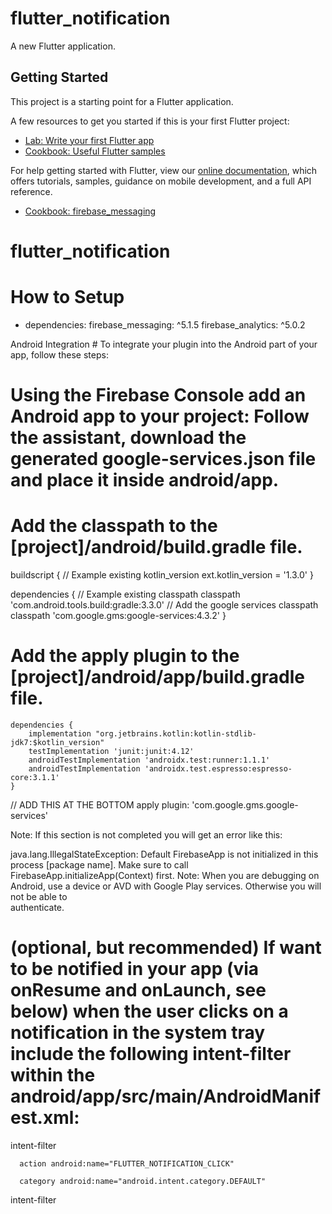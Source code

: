 # flutter_notification

A new Flutter application.

## Getting Started

This project is a starting point for a Flutter application.

A few resources to get you started if this is your first Flutter project:

- [Lab: Write your first Flutter app](https://flutter.dev/docs/get-started/codelab)
- [Cookbook: Useful Flutter samples](https://flutter.dev/docs/cookbook)

For help getting started with Flutter, view our
[online documentation](https://flutter.dev/docs), which offers tutorials,
samples, guidance on mobile development, and a full API reference.

- [Cookbook: firebase_messaging](https://pub.dev/packages/firebase_messaging#-readme-tab-)

# flutter_notification

# How to Setup

- dependencies:
   firebase_messaging: ^5.1.5
   firebase_analytics: ^5.0.2

Android Integration #
To integrate your plugin into the Android part of your app, follow these steps:

# Using the Firebase Console add an Android app to your project: Follow the assistant, download the generated google-services.json file and place it inside android/app.

# Add the classpath to the [project]/android/build.gradle file.

buildscript {
 // Example existing kotlin_version
    ext.kotlin_version = '1.3.0'
    }
    
dependencies {
  // Example existing classpath
  classpath 'com.android.tools.build:gradle:3.3.0'
  // Add the google services classpath
  classpath 'com.google.gms:google-services:4.3.2'
}

# Add the apply plugin to the [project]/android/app/build.gradle file.

    dependencies {
        implementation "org.jetbrains.kotlin:kotlin-stdlib-jdk7:$kotlin_version"
        testImplementation 'junit:junit:4.12'
        androidTestImplementation 'androidx.test:runner:1.1.1'
        androidTestImplementation 'androidx.test.espresso:espresso-core:3.1.1'
    }

   // ADD THIS AT THE BOTTOM
    apply plugin: 'com.google.gms.google-services'
    
    
   Note: If this section is not completed you will get an error like this:

   java.lang.IllegalStateException:
   Default FirebaseApp is not initialized in this process [package name].
   Make sure to call FirebaseApp.initializeApp(Context) first.
   Note: When you are debugging on Android, use a device or AVD with Google Play services. Otherwise you will not be able to     
   authenticate.

# (optional, but recommended) If want to be notified in your app (via onResume and onLaunch, see below) when the user clicks on    a notification in the system tray include the following intent-filter within the                android/app/src/main/AndroidManifest.xml:
   
 intent-filter
 
      action android:name="FLUTTER_NOTIFICATION_CLICK" 
      
      category android:name="android.intent.category.DEFAULT" 
      
intent-filter
  
  
